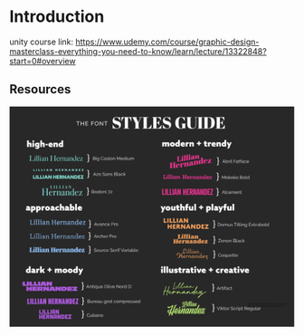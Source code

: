 # Introduction

unity course link: https://www.udemy.com/course/graphic-design-masterclass-everything-you-need-to-know/learn/lecture/13322848?start=0#overview

## Resources 

![Alt](resource/Font-Styles-Guide.jpg)
